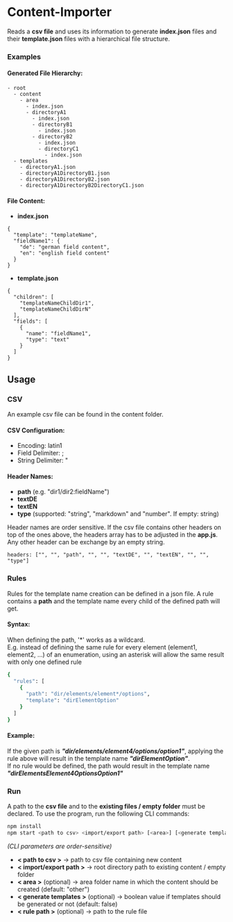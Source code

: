 # Content-Importer
Reads a **csv file** and uses its information to generate **index.json** files and their **template.json** files with a hierarchical file structure.

### Examples
#### Generated File Hierarchy:
````
- root
  - content
    - area
      - index.json
      - directoryA1
        - index.json
        - directoryB1
          - index.json
        - directoryB2
          - index.json
          - directoryC1
            - index.json
  - templates
    - directoryA1.json
    - directoryA1DirectoryB1.json
    - directoryA1DirectoryB2.json
    - directoryA1DirectoryB2DirectoryC1.json
````

#### File Content:
- **index.json**
````
{
  "template": "templateName",
  "fieldName1": {
    "de": "german field content",
    "en": "english field content"
  }
}
````

- **template.json**
````
{
  "children": [
    "templateNameChildDir1",
    "templateNameChildDirN"
  ],
  "fields": [
    {
      "name": "fieldName1",
      "type": "text"
    }
  ]
}
````

## Usage

### CSV
An example csv file can be found in the content folder.

#### CSV Configuration:
- Encoding: latin1
- Field Delimiter: ;
- String Delimiter: "

#### Header Names:

- **path** (e.g. "dir1/dir2:fieldName")
- **textDE**
- **textEN**
- **type** (supported: "string", "markdown" and "number". If empty: string)

Header names are order sensitive. If the csv file contains other headers on top of the ones above, the headers array has to be adjusted in the **app.js**. Any other header can be exchange by an empty string.
```
headers: ["", "", "path", "", "", "textDE", "", "textEN", "", "", "type"]
```


### Rules
Rules for the template name creation can be defined in a json file.
A rule contains a **path** and the template name every child of the defined path will get.

#### Syntax:
When defining the path, '*' works as a wildcard. \
E.g. instead of defining the same rule for every element (element1, element2, ...) of an enumeration, using an asterisk will allow the same result with only one defined rule
```bash
{
  "rules": [
    {
      "path": "dir/elements/element*/options",
      "template": "dirElementOption"
    }
  ]
}
```

#### Example:
If the given path is **_"dir/elements/element4/options/option1"_**,
applying the rule above will result in the template name **_"dirElementOption"_**. \
If no rule would be defined, the path would result in the template name **_"dirElementsElement4OptionsOption1"_**

### Run
A path to the **csv file** and to the **existing files / empty folder** must be declared.
To use the program, run the following CLI commands:

```bash
npm install
npm start <path to csv> <import/export path> [<area>] [<generate templates>] [<rule path>]
```

_(CLI parameters are order-sensitive)_

- **< path to csv >** -> path to csv file containing new content
- **< import/export path >** -> root directory path to existing content / empty folder
- **< area >** (optional) ->  area folder name in which the content should be created
    (default: "other")
- **< generate templates >** (optional) -> boolean value if templates should be generated or not
    (default: false)
- **< rule path >** (optional) -> path to the rule file

